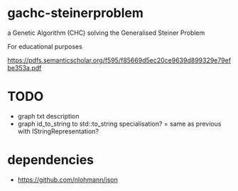 # gachc-steinerproblem
a Genetic Algorithm (CHC) solving the Generalised Steiner Problem

For educational purposes

https://pdfs.semanticscholar.org/f595/f85669d5ec20ce9639d899329e79efbe353a.pdf

# TODO
- graph txt description
- graph id_to_string to std::to_string specialisation?
= same as previous with IStringRepresentation?

# dependencies
- https://github.com/nlohmann/json
